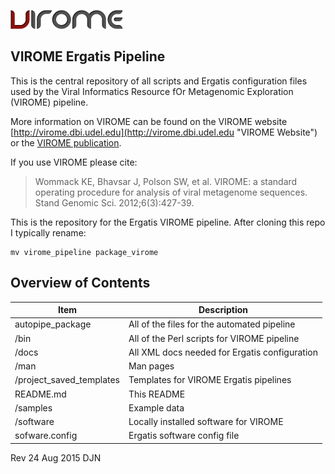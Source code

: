 ![Alt text](./images/virome_logo.png "VIROME")

VIROME Ergatis Pipeline
-----------------------

This is the central repository of all scripts and Ergatis configuration files used by the Viral Informatics Resource fOr Metagenomic Exploration (VIROME) pipeline.

More information on VIROME can be found on the VIROME website [http://virome.dbi.udel.edu](http://virome.dbi.udel.edu "VIROME Website") or the [VIROME publication](http://standardsingenomics.org/index.php/sigen/article/view/sigs.2945051/753).

If you use VIROME please cite:

> Wommack KE, Bhavsar J, Polson SW, et al. VIROME: a standard operating procedure for analysis of viral metagenome sequences. Stand Genomic Sci. 2012;6(3):427-39.

This is the repository for the Ergatis VIROME pipeline. After cloning this repo I typically rename:

    mv virome_pipeline package_virome


Overview of Contents
--------------------

| Item                     | Description |
|--------------------------|-------------|
| autopipe_package         | All of the files for the automated pipeline
| /bin                     | All of the Perl scripts for VIROME pipeline
| /docs                    | All XML docs needed for Ergatis configuration
| /man                     | Man pages
| /project_saved_templates | Templates for VIROME Ergatis pipelines
| README.md                | This README
| /samples                 | Example data
| /software                | Locally installed software for VIROME
| sofware.config           | Ergatis software config file

Rev 24 Aug 2015 DJN